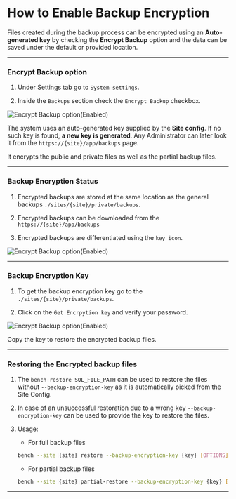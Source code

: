 <!-- add-breadcrumbs -->
# How to Enable Backup Encryption
Files created during the backup process can be encrypted using an **Auto-generated key** by checking the **Encrypt Backup** option and the data can be saved under the default or provided location.

---
### Encrypt Backup option

1. Under Settings tab go to `System settings`.

1. Inside the `Backups` section check the `Encrypt Backup` checkbox.

<img class="screenshot" alt="Encrypt Backup option(Enabled)" src="/docs/assets/img/encrypt-backup.png">

The system uses an auto-generated key supplied by the **Site config**. If no such key is found, **a new key is generated**. Any Administrator can later look it from the `https://{site}/app/backups` page.

It encrypts the  public and private files as well as the partial backup files.

---

### Backup Encryption Status

1. Encrypted backups are stored at the same location as the general backups `./sites/{site}/private/backups`.

1. Encrypted backups can be downloaded from the `https://{site}/app/backups`

1. Encrypted backups are differentiated using the `key icon`.

<img class="screenshot" alt="Encrypt Backup option(Enabled)" src="/docs/assets/img/backup-page.png">

---

### Backup Encryption Key

1. To get the backup encryption key go to the `./sites/{site}/private/backups`.

1. Click on the `Get Encrpytion key` and verify your password.

<img class="screenshot" alt="Encrypt Backup option(Enabled)" src="/docs/assets/img/backup-encryption-key.png">

Copy the key to restore the encrypted backup files.

---

###  Restoring the Encrypted backup files

1. The `bench restore SQL_FILE_PATH` can be used to restore the files without `--backup-encryption-key` as it is automatically picked from the Site Config.

1. In case of an unsuccessful restoration due to a wrong key `--backup-encryption-key` can be used to provide the key to restore the files.

1. Usage:
	- For full backup files
	```bash
	bench --site {site} restore --backup-encryption-key {key} [OPTIONS]
	```
	- For partial backup files
	```bash
	bench --site {site} partial-restore --backup-encryption-key {key} [OPTIONS] 
	```
	
---

<!-- markdown -->
